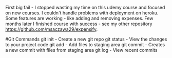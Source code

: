 
First big fail - I stopped wasting my time on this udemy course and focused on new courses. I couldn't handle problems with deployment on heroku. Some features are working - like adding and removing expenses. Few months later I finished course with success - see my other repository https://github.com/msaczawa29/expensify. 



#Git Commands
git init - Create a new git repo
git status - View the changes to your project code
git add - Add files to staging area
git commit - Creates a new commit with files from staging area
git log - View recent commits
